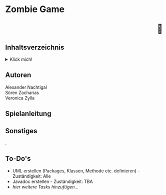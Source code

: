# Zombie Game   <p style="text-align:right">:japanese_ogre:</p>

## Inhaltsverzeichnis
<details>
    <summary>Klick mich! </summary>

- [Zombie Game   <p style="text-align:right">:japanese_ogre:</p>](#zombie-game---japanese_ogre)
  - [Inhaltsverzeichnis](#inhaltsverzeichnis)
  - [Autoren](#autoren)
  - [Spielanleitung](#spielanleitung)
  - [Sonstiges](#sonstiges)
  - [To-Do's](#to-dos)
  
</details>

## Autoren
Alexander Nachtigal<br>
Sören Zacharias <br>
Veronica Zylla </p>

## Spielanleitung

## Sonstiges
.

## To-Do's 
* UML erstellen (Packages, Klassen, Methode etc. definieren) - Zuständigkeit: Alle
* Javadoc erstellen - Zuständigkeit: TBA
* <em>hier weitere Tasks hinzufügen... </em>